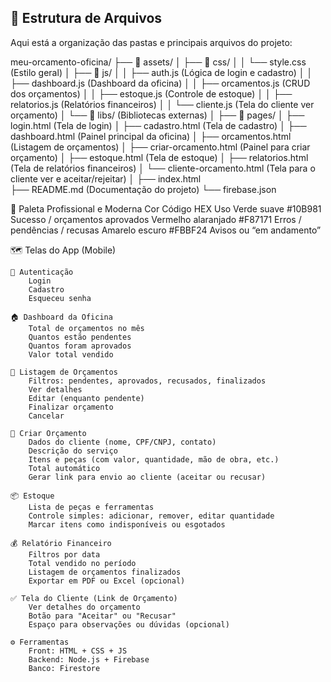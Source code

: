 ## 📂 Estrutura de Arquivos

Aqui está a organização das pastas e principais arquivos do projeto:

meu-orcamento-oficina/
├── 📁 assets/
│   ├── 📁 css/
│   │   └── style.css           (Estilo geral)
│   ├── 📁 js/
│   │   ├── auth.js             (Lógica de login e cadastro)
│   │   ├── dashboard.js        (Dashboard da oficina)
│   │   ├── orcamentos.js       (CRUD dos orçamentos)
│   │   ├── estoque.js          (Controle de estoque)
│   │   ├── relatorios.js       (Relatórios financeiros)
│   │   └── cliente.js          (Tela do cliente ver orçamento)
│   └── 📁 libs/                 (Bibliotecas externas)
│
├── 📁 pages/
│   ├── login.html              (Tela de login)
│   ├── cadastro.html           (Tela de cadastro)
│   ├── dashboard.html          (Painel principal da oficina)
│   ├── orcamentos.html         (Listagem de orçamentos)
│   ├── criar-orcamento.html    (Painel para criar orçamento)
│   ├── estoque.html            (Tela de estoque)
│   ├── relatorios.html         (Tela de relatórios financeiros)
│   └── cliente-orcamento.html  (Tela para o cliente ver e aceitar/rejeitar)
│
├── index.html                   
├── README.md                    (Documentação do projeto)
└── firebase.json

🎨 Paleta Profissional e Moderna
Cor			Código HEX		Uso
Verde suave		#10B981			Sucesso / orçamentos aprovados
Vermelho alaranjado	#F87171			Erros / pendências / recusas
Amarelo escuro		#FBBF24			Avisos ou “em andamento”


🗺️ Telas do App (Mobile)

	🔑 Autenticação
		Login
		Cadastro
		Esqueceu senha

	🏠 Dashboard da Oficina
		Total de orçamentos no mês
		Quantos estão pendentes
		Quantos foram aprovados
		Valor total vendido
	
	📜 Listagem de Orçamentos
		Filtros: pendentes, aprovados, recusados, finalizados
		Ver detalhes
		Editar (enquanto pendente)
		Finalizar orçamento
		Cancelar
	
	📝 Criar Orçamento
		Dados do cliente (nome, CPF/CNPJ, contato)
		Descrição do serviço
		Itens e peças (com valor, quantidade, mão de obra, etc.)
		Total automático
		Gerar link para envio ao cliente (aceitar ou recusar)
	
	📦 Estoque
		Lista de peças e ferramentas
		Controle simples: adicionar, remover, editar quantidade
		Marcar itens como indisponíveis ou esgotados
	
	💰 Relatório Financeiro
		Filtros por data
		Total vendido no período
		Listagem de orçamentos finalizados
		Exportar em PDF ou Excel (opcional)
	
	✅ Tela do Cliente (Link de Orçamento)
		Ver detalhes do orçamento
		Botão para "Aceitar" ou "Recusar"
		Espaço para observações ou dúvidas (opcional)
	
	⚙️ Ferramentas
		Front: HTML + CSS + JS
		Backend: Node.js + Firebase
		Banco: Firestore
